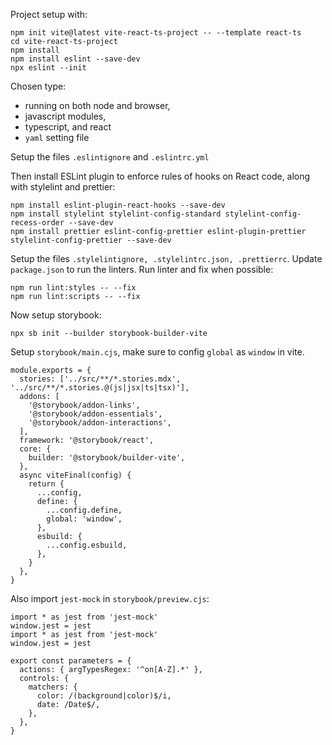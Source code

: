 Project setup with:

```
npm init vite@latest vite-react-ts-project -- --template react-ts
cd vite-react-ts-project
npm install
npm install eslint --save-dev
npx eslint --init
```

Chosen type:

- running on both node and browser,
- javascript modules,
- typescript, and react
- `yaml` setting file

Setup the files `.eslintignore` and `.eslintrc.yml`

Then install ESLint plugin to enforce rules of hooks on React code, along with stylelint and prettier:

```
npm install eslint-plugin-react-hooks --save-dev
npm install stylelint stylelint-config-standard stylelint-config-recess-order --save-dev
npm install prettier eslint-config-prettier eslint-plugin-prettier stylelint-config-prettier --save-dev
```

Setup the files `.stylelintignore, .stylelintrc.json, .prettierrc`. Update `package.json` to run the linters. Run linter and fix when possible:

```
npm run lint:styles -- --fix
npm run lint:scripts -- --fix
```

Now setup storybook:

```
npx sb init --builder storybook-builder-vite
```

Setup `storybook/main.cjs`, make sure to config `global` as `window` in vite.

```
module.exports = {
  stories: ['../src/**/*.stories.mdx', '../src/**/*.stories.@(js|jsx|ts|tsx)'],
  addons: [
    '@storybook/addon-links',
    '@storybook/addon-essentials',
    '@storybook/addon-interactions',
  ],
  framework: '@storybook/react',
  core: {
    builder: '@storybook/builder-vite',
  },
  async viteFinal(config) {
    return {
      ...config,
      define: {
        ...config.define,
        global: 'window',
      },
      esbuild: {
        ...config.esbuild,
      },
    }
  },
}
```

Also import `jest-mock` in `storybook/preview.cjs`:

```
import * as jest from 'jest-mock'
window.jest = jest
import * as jest from 'jest-mock'
window.jest = jest

export const parameters = {
  actions: { argTypesRegex: '^on[A-Z].*' },
  controls: {
    matchers: {
      color: /(background|color)$/i,
      date: /Date$/,
    },
  },
}

```
